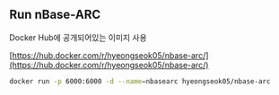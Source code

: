 ## Run nBase-ARC

Docker Hub에 공개되어있는 이미지 사용

[https://hub.docker.com/r/hyeongseok05/nbase-arc/](https://hub.docker.com/r/hyeongseok05/nbase-arc/)

```bash
docker run -p 6000:6000 -d --name=nbasearc hyeongseok05/nbase-arc
```

